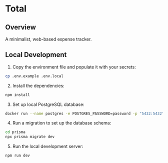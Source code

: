 # Total

## Overview

A minimalist, web-based expense tracker.

## Local Development

1. Copy the environment file and populate it with your secrets:

```bash
cp .env.example .env.local
```

2. Install the dependencies:

```bash
npm install
```

3. Set up local PostgreSQL database:

```bash
docker run --name postgres -e POSTGRES_PASSWORD=password -p "5432:5432" postgres
```

4. Run a migration to set up the database schema:

```bash
cd prisma
npx prisma migrate dev
```

5. Run the local development server:

```bash
npm run dev
